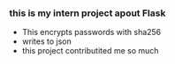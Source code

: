 ### this is my intern project apout Flask
- This encrypts passwords with sha256
- writes to json
- this project contributited me so much
